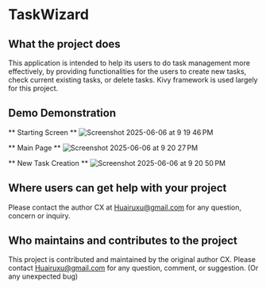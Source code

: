 # TaskWizard

## What the project does
This application is intended to help its users to do task management more effectively, by providing functionalities for the users to create new tasks, check current existing tasks, or delete tasks. Kivy framework is used largely for this project. 

## Demo Demonstration
** Starting Screen **
![Screenshot 2025-06-06 at 9 19 46 PM](https://github.com/user-attachments/assets/91b5d7f3-f103-4320-bc1c-587c42a47f67)

** Main Page **
![Screenshot 2025-06-06 at 9 20 27 PM](https://github.com/user-attachments/assets/c11771a2-e19b-43ce-ab88-d6839d8a3cba)

** New Task Creation **
![Screenshot 2025-06-06 at 9 20 50 PM](https://github.com/user-attachments/assets/be8b3346-8e8b-4b1b-9404-4806afd5f818)


## Where users can get help with your project
Please contact the author CX at Huairuxu@gmail.com for any question, concern or inquiry.

## Who maintains and contributes to the project
This project is contributed and maintained by the original author CX. Please contact Huairuxu@gmail.com for any question, comment, or suggestion. (Or any unexpected bug)
